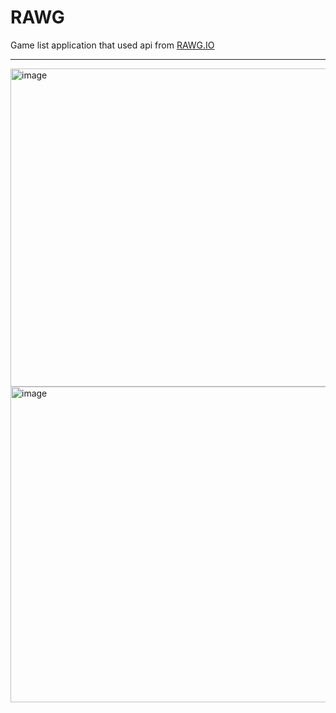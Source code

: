 # RAWG
Game list application that used api from [RAWG.IO](https://rawg.io)

---
<img width="509" alt="image" src="https://user-images.githubusercontent.com/52153809/208027582-6b14edca-6429-41e4-9868-38710d40af76.png"> <img width="505" alt="image" src="https://user-images.githubusercontent.com/52153809/208027688-ef2792ba-bec7-40b0-9be0-bf22dd35043b.png">

